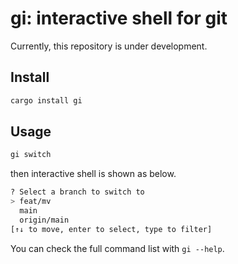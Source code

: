 # gi: interactive shell for git
Currently, this repository is under development.

## Install

```bash
cargo install gi
```

## Usage
```bash
gi switch
```

then interactive shell is shown as below.

```bash
? Select a branch to switch to
> feat/mv
  main
  origin/main
[↑↓ to move, enter to select, type to filter]
```
You can check the full command list with `gi --help`.
